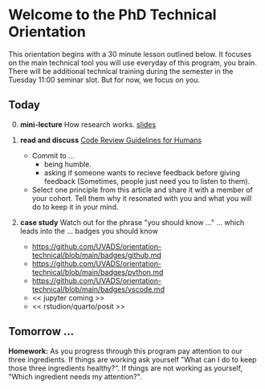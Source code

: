 # Welcome to the PhD Technical Orientation
This orientation begins with a 30 minute lesson outlined below. It focuses on the main technical tool you will use everyday of this program, you brain. There will be additional technical training during the semester in the Tuesday 11:00 seminar slot. But for now, we focus on you.

## Today
0. **mini-lecture** How research works. [slides](https://myuva-my.sharepoint.com/:p:/g/personal/lpa2a_virginia_edu/ETZajUzzjuJCmjWDVZGKrrUBfaEcXjXGlrimSRM1f2jozw?e=bCdJ9l)

1. **read and discuss** [Code Review Guidelines for Humans](https://phauer.com/2018/code-review-guidelines/)

    * Commit to ...
      * being humble.
      * asking if someone wants to recieve feedback before giving feedback (Sometimes, people just need you to listen to them).
    * Select one principle from this article and share it with a member of your cohort. Tell them why it resonated with you and what you will do to keep it in your mind.

2. **case study** Watch out for the phrase "you should know ..." ... which leads into the ... badges you should know
    * https://github.com/UVADS/orientation-technical/blob/main/badges/github.md
    * https://github.com/UVADS/orientation-technical/blob/main/badges/python.md
    * https://github.com/UVADS/orientation-technical/blob/main/badges/vscode.md
    * << jupyter coming >>
    * << rstudion/quarto/posit >>

## Tomorrow ...

**Homework:** As you progress through this program pay attention to our three ingredients. If things are working ask yourself "What can I do to keep those three ingredients healthy?". If things are not working as yourself, "Which ingredient needs my attention?".
